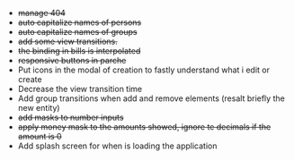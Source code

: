 - ~~manage 404~~
- ~~auto capitalize names of persons~~
- ~~auto capitalize names of groups~~
- ~~add some view transitions.~~
- ~~the binding in bills is interpolated~~
- ~~responsive buttons in parche~~
- Put icons in the modal of creation to fastly understand what i edit or create
- Decrease the view transition time
- Add group transitions when add and remove elements (resalt briefly the new entity)
- ~~add masks to number inputs~~
- ~~apply money mask to the amounts showed, ignore te decimals if the amount is 0~~
- Add splash screen for when is loading the application
